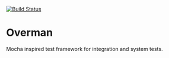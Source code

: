 [![Build Status](https://travis-ci.org/pereckerdal/overman.svg?branch=master)](https://travis-ci.org/pereckerdal/overman)

# Overman

Mocha inspired test framework for integration and system tests.
